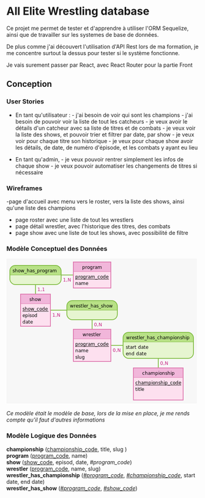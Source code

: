 # All Elite Wrestling database

Ce projet me permet de tester et d'apprendre à utiliser l'ORM Sequelize, ainsi que de travailler sur les systemes de base de données.

De plus comme j'ai découvert l'utilisation d'API Rest lors de ma formation, je me concentre surtout la dessus pour tester si le système fonctionne.

Je vais surement passer par React, avec React Router pour la partie Front





## Conception
### User Stories

- En tant qu'utilisateur : 
        -  j'ai besoin de voir qui sont les champions
        -  j'ai besoin de pouvoir voir la liste de tout les catcheurs
        -  je veux avoir le détails d'un catcheur avec sa liste de titres et de combats
        -  je veux voir la liste des shows, et pouvoir trier et filtrer par date, par show
        -  je veux voir pour chaque titre son historique
        -  je veux pour chaque show avoir les détails, de date, de numéro d'épisode, et les combats y ayant eu lieu

- En tant qu'admin, 
        - je veux pouvoir rentrer simplement les infos de chaque show
        - je veux pouvoir automatiser les changements de titres si nécessaire

### Wireframes

-page d'accueil avec menu vers le roster, vers la liste des shows, ainsi qu'une liste des champions
- page roster avec une liste de tout les wrestlers
- page détail wrestler, avec l'historique des titres, des combats
- page show avec une liste de tout les shows, avec possibilité de filtre

### Modèle Conceptuel des Données

![mcd](mcd.png)

*Ce modèle était le modèle de base, lors de la mise en place, je me rends compte qu'il faut d'autres informations*


### Modèle Logique des Données
**championship** (<ins>championship_code</ins>, title, slug )<br>
**program** (<ins>program_code</ins>, name)<br>
**show** (<ins>show_code</ins>, episod, date, _#program_code_)<br>
**wrestler** (<ins>program_code</ins>, name, slug)<br>
**wrestler_has_championship** (<ins>_#program_code_</ins>, <ins>_#championship_code_</ins>, start date, end date)<br>
**wrestler_has_show** (<ins>_#program_code_</ins>, <ins>_#show_code_</ins>)







